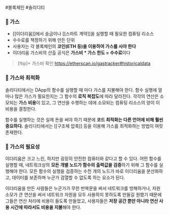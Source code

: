 #블록체인 #솔리디티 
### 📌 가스
+ [[이더리움]]에서 송금이나 [[스마트 계약]]을 실행할 때 필요한 컴퓨팅 리소스
+ 수수료를 책정하기 위해 만든 단위
+ 사용자는 각 블록체인의 **코인(ETH 등)을 이용하여 가스를 사야 한다**
+ 이더리움 가스비의 산출 공식은 **가스비 * 가스 한도 = 수수료**이다

> [!tip]+ 가스비 확인
> https://etherscan.io/gastracker#historicaldata

### 📌 가스와 최적화
솔리디티에서는 DApp의 함수를 실행할 때 마다 가스를 지불해야 한다. 함수 실행에 얼마나 많은 가스가 필요한지는 그 함수의 **로직 복잡도**에 따라 달라진다. 각각의 연산은 소모되는 **가스 비용**이 있고, 그 연산을 수행하는 데에 소모되는 컴퓨팅 리소스의 양이 이 비용을 결정한다.

함수를 실행하는 것은 실제 돈을 써야 하기 때문에 **코드 최적화는 다른 언어에 비해 훨씬 중요하다.**
솔리디티에서는 [[구조체 압축]] 등을 이용해 가스를 최적화하는 방법이 여럿 존재한다.

### 📌 가스의 필요성
이더리움은 크고 느린, 하지만 굉장히 안전한 컴퓨터와 같다고 할 수 있다. 어떤 함수를 실행할 때, 네트워크상의 **모든 개별 노드가 함수의 출력값을 검증**하기 위해 그 함수를 실행해야 한다. 모든 함수의 실행을 검증하는 수천 개의 노드가 바로 이더리움을 분산화하고, 데이터를 보존하며 누군가 검열할 수 없도록 하는 요소가 된다.

이더리움을 만든 사람들은 누군가가 무한 반복문을 써서 네트워크를 방해하거나, 자원 소모가 큰 연산을 써서 네트워크 자원을 모두 사용하지 못하도록 만들길 원했기 때문에 그들은 연산 처리에 비용이 들도록 만들었고, 사용자들은 **저장 공간 뿐만 아니라 연산 사용 시간에 따라서도 비용을 지불**해야 한다.


